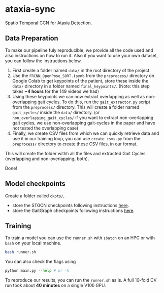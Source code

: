 # ataxia-sync
Spatio Temporal GCN for Ataxia Detection.

## Data Preparation
To make our pipeline fuly reproducible, we provide all the code used and also instructions on how to run it. Also if you want to use your own dataset, you can follow the instructions below.

1. First create a folder named `data/` in the root directory of the project.
2. Use the `FRCNN_OpenPose_SORT.ipynb` from the `preprocess/` directory on Google Colab to get keypoints of the patient, store these inside the `data/` directory in a folder named `final_keypoints/`. (Note: this step takes **~4 hours** for the 149 videos we had)
3. Using these keypoints we can now extract overlapping as well as non-overlapping gait cycles. To do this, run the `gait_extractor.py` script from the `preprocess/` directory. This will create a folder named `gait_cycles/` inside the `data/` directory. (or `non_overlapping_gait_cycles/` if you want to extract non-overlapping gait cycles, we use non-overlapping gait-cycles in the paper and have not tested the overlapping case)
4. Finally, we create CSV files from which we can quickly retrieve data and use it in our training loop, you can use `create_csvs.py` from the `preprocess/` directory to create these CSV files, in our format.

This will create the folder withh all the files and extracted Gait Cycles (overlapping and non-overlapping, both).

Done!

## Model checkpoints
Create a folder called `ckpts/`,
- store the STGCN checkpoints following instructions [here](https://github.com/yysijie/st-gcn/blob/master/OLD_README.md).
- store the GaitGraph checkpoints following instructions [here](https://github.com/tteepe/GaitGraph).


## Training
To train a model you can use the `runner.sh` with `sbatch` on an HPC or with `bash` on your local machine.
```bash
bash runner.sh
```
You can also check the flags using 
```python
python main.py --help # or -h
```
To reproduce our results, you can run the `runner.sh` as is. A full 10-fold CV run took about **40 minutes** on a single V100 GPU.
